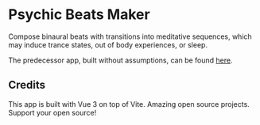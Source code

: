 # Psychic Beats Maker

Compose binaural beats with transitions into meditative sequences, which may induce trance states, out of body experiences, or sleep.

The predecessor app, built without assumptions, can be found [here](https://github.com/maurop123/binaural-beat-generator).

## Credits

This app is built with Vue 3 on top of Vite. Amazing open source projects. Support your open source!
